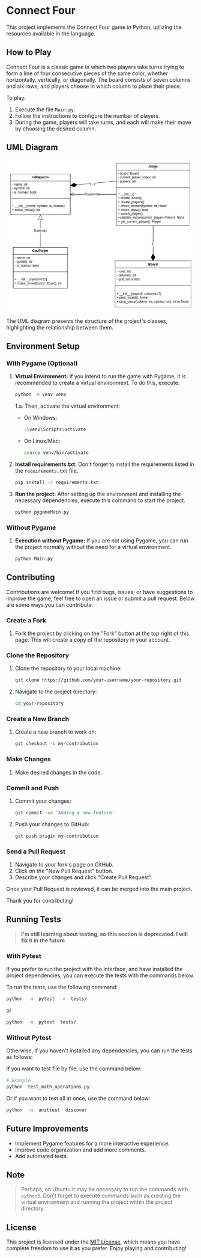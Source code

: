 # Connect Four

This project implements the Connect Four game in Python, utilizing the resources available in the language.

## How to Play

Connect Four is a classic game in which two players take turns trying to form a line of four consecutive pieces of the same color, whether horizontally, vertically, or diagonally. The board consists of seven columns and six rows, and players choose in which column to place their piece.

To play:

1. Execute the file `Main.py`.
2. Follow the instructions to configure the number of players.
3. During the game, players will take turns, and each will make their move by choosing the desired column.

## UML Diagram

![UML Diagram](/UML_Connect4.png)

The UML diagram presents the structure of the project's classes, highlighting the relationship between them.

## Environment Setup

### With Pygame (Optional)

1. **Virtual Environment:** If you intend to run the game with Pygame, it is recommended to create a virtual environment. To do this, execute:

   ```bash
   python -m venv venv
   ```

   1.a. Then, activate the virtual environment:

   - On Windows:

      ```bash
      .\venv\Scripts\activate
      ```

   - On Linux/Mac:

      ```bash
      source venv/bin/activate
      ```

2. **Install requirements.txt:** Don't forget to install the requirements listed in the `requirements.txt` file.

   ```bash
   pip install -r requirements.txt
   ```

3. **Run the project:** After setting up the environment and installing the necessary dependencies, execute this command to start the project.

   ```bash
   python pygameMain.py
   ```

### Without Pygame

1. **Execution without Pygame:** If you are not using Pygame, you can run the project normally without the need for a virtual environment.

   ```bash
   python Main.py
   ```

## Contributing

Contributions are welcome! If you find bugs, issues, or have suggestions to improve the game, feel free to open an issue or submit a pull request. Below are some ways you can contribute:

### Create a Fork

1. Fork the project by clicking on the "Fork" button at the top right of this page. This will create a copy of the repository in your account.

### Clone the Repository

1. Clone the repository to your local machine:
   ```sh
   git clone https://github.com/your-username/your-repository.git
   ```
2. Navigate to the project directory:
   ```sh
   cd your-repository
   ```

### Create a New Branch

1. Create a new branch to work on:
   ```sh
   git checkout -b my-contribution
   ```

### Make Changes

1. Make desired changes in the code.

### Commit and Push

1. Commit your changes:
   ```sh
   git commit -am 'Adding a new feature'
   ```
2. Push your changes to GitHub:
   ```sh
   git push origin my-contribution
   ```

### Send a Pull Request

1. Navigate to your fork's page on GitHub.
2. Click on the "New Pull Request" button.
3. Describe your changes and click "Create Pull Request".

Once your Pull Request is reviewed, it can be merged into the main project.

Thank you for contributing!

## Running Tests

>  **I'm still learning about testing, so this section is deprecated. I will fix it in the future.**

### With Pytest

If you prefer to run the project with the interface, and have installed the project dependencies, you can execute the tests with the commands below.

To run the tests, use the following command:

```bash
python  -m  pytest  -v  tests/
```

or

```bash
python  -m  pytest  tests/
```

### Without Pytest

Otherwise, if you haven't installed any dependencies, you can run the tests as follows:

If you want to test file by file, use the command below:

```bash
# Example
python  test_math_operations.py
```

Or if you want to test all at once, use the command below:

```bash
python  -m  unittest  discover
```

## Future Improvements

- Implement Pygame features for a more interactive experience.
- Improve code organization and add more comments.
- Add automated tests.

## Note

> Perhaps, on Ubuntu it may be necessary to run the commands with `python3`. Don't forget to execute commands such as creating the virtual environment and running the project within the project directory.

## License

This project is licensed under the  [MIT License](LICENSE.md), which means you have complete freedom to use it as you prefer. Enjoy playing and contributing!
